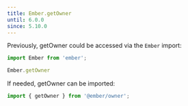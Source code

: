 ```yaml
---
title: Ember.getOwner
until: 6.0.0
since: 5.10.0
---
```



Previously, getOwner could be accessed via the `Ember` import:
```js
import Ember from 'ember';

Ember.getOwner
```

If needed, getOwner can be imported:
```js
import { getOwner } from '@ember/owner';
```
